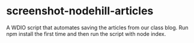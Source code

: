 # screenshot-nodehill-articles

A WDIO script that automates saving the articles from our class blog.
Run npm install the first time and then run the script with node index.
